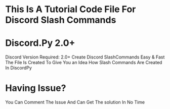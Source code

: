 # This Is A Tutorial Code File For Discord Slash Commands

# Discord.Py 2.0+

Discord Version Required: 2.0+
Create Discord SlashCommands Easy & Fast
The File Is Created To Give You an Idea How Slash Commands Are Created In DiscordPy

# Having Issue?
You Can Comment The Issue And Can Get The solution In No Time
